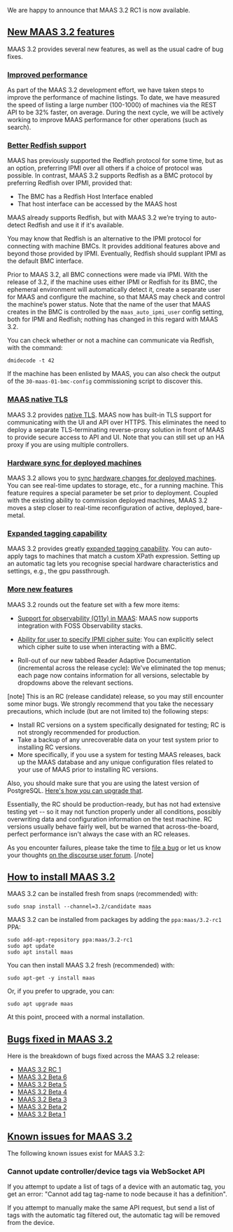 <!-- "MAAS 3.2 RC1 release notes" -->
We are happy to announce that MAAS 3.2 RC1 is now available.

<a href="#heading--new-features"><h2 id="heading--new-features">New MAAS 3.2 features</h2></a>

MAAS 3.2 provides several new features, as well as the usual cadre of bug fixes.

<a href="#heading--improved-performance"><h3 id="heading--improved-performance">Improved performance</h3></a>

As part of the MAAS 3.2 development effort, we have taken steps to improve the performance of machine listings.  To date, we have measured the speed of listing a large number (100-1000) of machines via the REST API to be 32% faster, on average.  During the next cycle, we will be actively working to improve MAAS performance for other operations (such as search).

<a href="#heading--better-redfish-support"><h3 id="heading--better-redfish-support">Better Redfish support</h3></a>

MAAS has previously supported the Redfish protocol for some time, but as an option, preferring IPMI over all others if a choice of protocol was possible.  In contrast, MAAS 3.2 supports Redfish as a BMC protocol by preferring Redfish over IPMI, provided that:

- The BMC has a Redfish Host Interface enabled
- That host interface can be accessed by the MAAS host

MAAS already supports Redfish, but with MAAS 3.2 we’re trying to auto-detect Redfish and use it if it's available.

You may know that Redfish is an alternative to the IPMI protocol for connecting with machine BMCs.  It provides additional features above and beyond those provided by IPMI.  Eventually, Redfish should supplant IPMI as the default BMC interface.

Prior to MAAS 3.2, all BMC connections were made via IPMI.  With the release of 3.2, if the machine uses either IPMI or Redfish for its BMC, the ephemeral environment will automatically detect it, create a separate user for MAAS and configure the machine, so that MAAS may check and control the machine’s power status. Note that the name of the user that MAAS creates in the BMC is controlled by the `maas_auto_ipmi_user` config setting, both for IPMI and Redfish; nothing has changed in this regard with MAAS 3.2.

You can check whether or not a machine can communicate via Redfish, with the command: 

```nohighlight
dmidecode -t 42
```

If the machine has been enlisted by MAAS, you can also check the output of the `30-maas-01-bmc-config` commissioning script to discover this.

<a href="#heading--maas-native-tls"><h3 id="heading--maas-native-tls">MAAS native TLS</h3></a>

MAAS 3.2 provides [native TLS](/t/how-to-enable-tls-encryption/5116#heading--about-maas-native-tls). MAAS now has built-in TLS support for communicating with the UI and API over HTTPS. This eliminates the need to deploy a separate TLS-terminating reverse-proxy solution in front of MAAS to provide secure access to API and UI.  Note that you can still set up an HA proxy if you are using multiple controllers.

<a href="#heading--hardware-sync-for-deployed-machines"><h3 id="heading--hardware-sync-for-deployed-machines">Hardware sync for deployed machines</h3></a>

MAAS 3.2 allows you to [sync hardware changes for deployed machines](https://maas.io/docs/how-to-customise-machines#heading--how-to-enable-hardware-sync-on-a-machine).  You can see real-time updates to storage, etc., for a running machine.  This feature requires a special parameter be set prior to deployment.  Coupled with the existing ability to commission deployed machines, MAAS 3.2 moves a step closer to real-time reconfiguration of active, deployed, bare-metal.

<a href="#heading--expanded-tagging-capability"><h3 id="heading--expanded-tagging-capability">Expanded tagging capability</h3></a>
 
MAAS 3.2 provides greatly [expanded tagging capability](/t/how-to-work-with-tags/5928#heading--automatic-tags).  You can auto-apply tags to machines that match a custom XPath expression. Setting up an automatic tag lets you recognise special hardware characteristics and settings, e.g., the gpu passthrough.

<a href="#heading--more-new-features"><h3 id="heading--more-new-features">More new features</h3></a>

MAAS 3.2 rounds out the feature set with a few more items:

- [Support for observability (O11y) in MAAS](/t/how-to-set-up-maas-metrics/5204): MAAS now supports integration with FOSS Observability stacks.

- [Ability for user to specify IPMI cipher suite](/t/power-management-reference/5246): You can explicitly select which cipher suite to use when interacting with a BMC.

- Roll-out of our new tabbed Reader Adaptive Documentation (incremental across the release cycle): We've eliminated the top menus; each page now contains information for all versions, selectable by dropdowns above the relevant sections.

[note]
This is an RC (release candidate) release, so you may still encounter some minor bugs.  We strongly recommend that you take the necessary precautions, which include (but are not limited to) the following steps:

- Install RC versions on a system specifically designated for testing; RC is not strongly recommended for production.
- Take a backup of any unrecoverable data on your test system prior to installing RC versions.
- More specifically, if you use a system for testing MAAS releases, back up the MAAS database and any unique configuration files related to your use of MAAS prior to installing RC versions.

Also, you should make sure that you are using the latest version of PostgreSQL.  [Here's how you can upgrade that](https://discourse.maas.io/t/upgrading-postgresql-to-version-12/5913).

Essentially, the RC should be production-ready, but has not had extensive testing yet -- so it may not function properly under all conditions, possibly overwriting data and configuration information on the test machine.  RC versions usually behave fairly well, but be warned that across-the-board, perfect performance isn't always the case with an RC releases.
 
As you encounter failures, please take the time to [file a bug](https://maas.io/docs/report-a-bug) or let us know your thoughts [on the discourse user forum](https://discourse.maas.io/c/users/8).
[/note]

<a href="#heading--how-to-install-maas-3-2"><h2 id="heading--how-to-install-maas-3-2">How to install MAAS 3.2</h2></a>

MAAS 3.2 can be installed fresh from snaps (recommended) with:

```
sudo snap install --channel=3.2/candidate maas
```

MAAS 3.2 can be installed from packages by adding the `ppa:maas/3.2-rc1` PPA:

```
sudo add-apt-repository ppa:maas/3.2-rc1
sudo apt update
sudo apt install maas
```

You can then install MAAS 3.2 fresh (recommended) with:

```
sudo apt-get -y install maas
```

Or, if you prefer to upgrade, you can:

```
sudo apt upgrade maas
```

At this point, proceed with a normal installation.

<a href="#heading--bugs-fixed-in-maas-3-2"><h2 id="heading--bugs-fixed-in-maas-3-2">Bugs fixed in MAAS 3.2</h2></a>

Here is the breakdown of bugs fixed across the MAAS 3.2 release:

- [MAAS 3.2 RC 1](https://launchpad.net/maas/+milestone/3.2.0-rc1)
- [MAAS 3.2 Beta 6](https://launchpad.net/maas/3.2/3.2.0-beta6)
- [MAAS 3.2 Beta 5](https://launchpad.net/maas/3.2/3.2.0-beta5)
- [MAAS 3.2 Beta 4](https://launchpad.net/maas/3.2/3.2.0-beta4)
- [MAAS 3.2 Beta 3](https://launchpad.net/maas/3.2/3.2.0-beta3)
- [MAAS 3.2 Beta 2](https://launchpad.net/maas/+milestone/3.2.0-beta2)
- [MAAS 3.2 Beta 1](https://launchpad.net/maas/3.2/3.2.0-beta1)
 
<a href="#heading--known-issues-maas-3-2"><h2 id="heading--known-issues-maas-3-2">Known issues for MAAS 3.2</h2></a>

The following known issues exist for MAAS 3.2:

<h3>Cannot update controller/device tags via WebSocket API</h3>

If you attempt to update a list of tags of a device with an automatic tag, you get an error: "Cannot add tag tag-name to node because it has a definition".

If you attempt to manually make the same API request, but send a list of tags with the automatic tag filtered out, the automatic tag will be removed from the device.